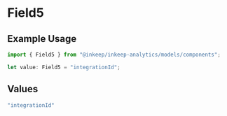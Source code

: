 # Field5

## Example Usage

```typescript
import { Field5 } from "@inkeep/inkeep-analytics/models/components";

let value: Field5 = "integrationId";
```

## Values

```typescript
"integrationId"
```